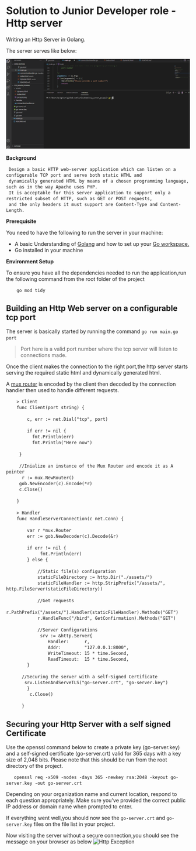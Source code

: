 # Solution to  Junior  Developer role -Http server


Writing an Http Server  in Golang.


The server serves like below:


![Server Demo](demo/tcpwalk.gif)


**Background**

     Design a basic HTTP web-server application which can listen on a configurable TCP port and serve both static HTML and 
     dynamically generated HTML by means of a chosen programming language, such as in the way Apache uses PHP. 
     It is acceptable for this server application to support only a restricted subset of HTTP, such as GET or POST requests, 
     and the only headers it must support are Content-Type and Content-Length.

**Prerequisite**

You need to have the following to run the server in your machine:
- A basic Understanding of [Golang](https://go.dev/) and how to set up your [Go workspace.](https://go.dev/doc/gopath_code)
- Go installed in your machine


**Environment Setup**

To ensure you have all the dependencies needed to run the application,run the following command
from the root folder of the project

        go mod tidy

 ## Building an Http Web server on a configurable tcp port  
 The server is basically started by running the command `go run main.go port`

 > Port here is a valid port number where the tcp server will listen to connections made.

 Once the client makes the connection to the right port,the http server starts serving 
 the required static html and dynamically generated html.

 A  [mux router](https://github.com/gorilla/mux) is encoded by the client then decoded by the connection handler then used to handle different requests.  
 
        > Client
        func Client(port string) {

	        c, err := net.Dial("tcp", port)

	        if err != nil {
		      fmt.Println(err)
		      fmt.Println("Here now")

	     }

	     //Inialize an instance of the Mux Router and encode it as A pointer
	      r := mux.NewRouter()
	     gob.NewEncoder(c).Encode(*r)
	     c.Close()

        }

        > Handler
        func HandleServerConnection(c net.Conn) {

	        var r *mux.Router
	        err := gob.NewDecoder(c).Decode(&r)

	        if err != nil {
		         fmt.Println(err)
	        } else {

		        //Static file(s) configuration
		        staticFileDirectory := http.Dir("./assets/")
		        staticFileHandler := http.StripPrefix("/assets/", http.FileServer(staticFileDirectory))

		        //Get requests
		        r.PathPrefix("/assets/").Handler(staticFileHandler).Methods("GET")
		        r.HandleFunc("/bird", GetConfirmation).Methods("GET")

		        //Server Configurations
		         srv := &http.Server{
			        Handler:      r,
			        Addr:         "127.0.0.1:8000",
			        WriteTimeout: 15 * time.Second,
			        ReadTimeout:  15 * time.Second,
		    }

		  //Securing the server with a self-Signed Certificate
		   srv.ListenAndServeTLS("go-server.crt", "go-server.key")
	        }
	         c.Close()

          }

## Securing your Http Server with a self signed Certificate
Use the openssl command below to create a private key (go-server.key) and a self-signed certificate (go-server.crt) valid for 365 days with a key size of 2,048 bits.
Please note that this should be run from the root directory of the project.

       openssl req -x509 -nodes -days 365 -newkey rsa:2048 -keyout go-server.key -out go-server.crt


Depending on your organization name and current location, respond to each question appropriately. Make sure you've provided the correct public IP address or domain name when prompted to enter.

If everything went well,you should now see the `go-server.crt` and `go-server.key` files on the file list in your project.

Now visiting the server without a secure connection,you should see the message on your browser as below
![Http Exception](demo/httpserr.gif)